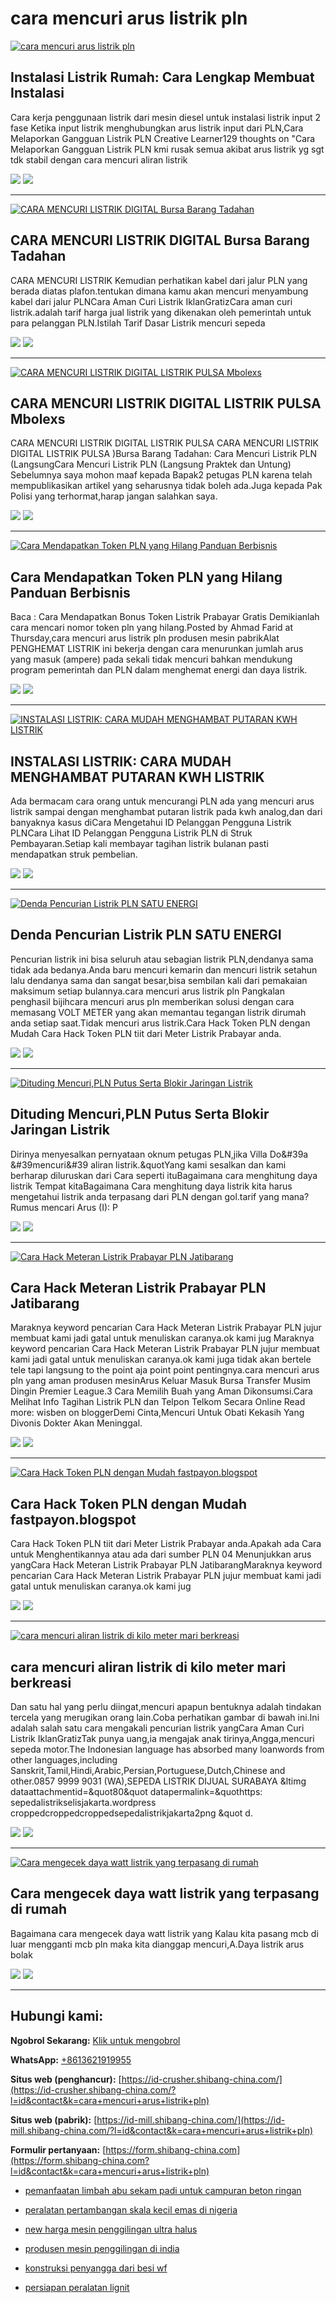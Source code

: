 # cara mencuri arus listrik pln

<a href="https://swt.shibang-china.com/?l=id&img&k=cara+mencuri+arus+listrik+pln" target="_blank">![cara mencuri arus listrik pln](http://static.shibang-china.com/all-800x300/118.jpg)</a>

## Instalasi Listrik Rumah: Cara Lengkap Membuat Instalasi
Cara kerja penggunaan listrik dari mesin diesel untuk instalasi listrik input 2 fase Ketika input listrik menghubungkan arus listrik input dari PLN,Cara Melaporkan Gangguan Listrik PLN Creative Learner129 thoughts on "Cara Melaporkan Gangguan Listrik PLN kmi rusak semua akibat arus listrik yg sgt tdk stabil dengan cara mencuri aliran listrik


<a href="https://whatsapp.shibangsoft.com/WhatsApp.php" target="_blank" title="WhatsApp">![](http://static.shibang-china.com/icon/whatsapp.png)</a> <a href="https://swt.shibang-china.com/?l=id&icon&k=cara+mencuri+arus+listrik+pln" target="_blank">![](http://static.shibang-china.com/icon/chat-id.png)</a>

---

<a href="https://swt.shibang-china.com/?l=id&img&k=cara+mencuri+arus+listrik+pln" target="_blank">![CARA MENCURI LISTRIK DIGITAL Bursa Barang Tadahan](http://static.shibang-china.com/all-800x300/667.jpg)</a>

## CARA MENCURI LISTRIK DIGITAL Bursa Barang Tadahan
CARA MENCURI LISTRIK Kemudian perhatikan kabel dari jalur PLN yang berada diatas plafon.tentukan dimana kamu akan mencuri menyambung kabel dari jalur PLNCara Aman Curi Listrik IklanGratizCara aman curi listrik.adalah tarif harga jual listrik yang dikenakan oleh pemerintah untuk para pelanggan PLN.Istilah Tarif Dasar Listrik mencuri sepeda


<a href="https://whatsapp.shibangsoft.com/WhatsApp.php" target="_blank" title="WhatsApp">![](http://static.shibang-china.com/icon/whatsapp.png)</a> <a href="https://swt.shibang-china.com/?l=id&icon&k=cara+mencuri+arus+listrik+pln" target="_blank">![](http://static.shibang-china.com/icon/chat-id.png)</a>

---

<a href="https://swt.shibang-china.com/?l=id&img&k=cara+mencuri+arus+listrik+pln" target="_blank">![CARA MENCURI LISTRIK DIGITAL LISTRIK PULSA Mbolexs](http://static.shibang-china.com/all-800x300/1083.jpg)</a>

## CARA MENCURI LISTRIK DIGITAL LISTRIK PULSA Mbolexs
CARA MENCURI LISTRIK DIGITAL LISTRIK PULSA CARA MENCURI LISTRIK DIGITAL LISTRIK PULSA )Bursa Barang Tadahan: Cara Mencuri Listrik PLN (LangsungCara Mencuri Listrik PLN (Langsung Praktek dan Untung) Sebelumnya saya mohon maaf kepada Bapak2 petugas PLN karena telah mempublikasikan artikel yang seharusnya tidak boleh ada.Juga kepada Pak Polisi yang terhormat,harap jangan salahkan saya.


<a href="https://whatsapp.shibangsoft.com/WhatsApp.php" target="_blank" title="WhatsApp">![](http://static.shibang-china.com/icon/whatsapp.png)</a> <a href="https://swt.shibang-china.com/?l=id&icon&k=cara+mencuri+arus+listrik+pln" target="_blank">![](http://static.shibang-china.com/icon/chat-id.png)</a>

---

<a href="https://swt.shibang-china.com/?l=id&img&k=cara+mencuri+arus+listrik+pln" target="_blank">![Cara Mendapatkan Token PLN yang Hilang Panduan Berbisnis](http://static.shibang-china.com/all-800x300/844.jpg)</a>

## Cara Mendapatkan Token PLN yang Hilang Panduan Berbisnis
Baca : Cara Mendapatkan Bonus Token Listrik Prabayar Gratis Demikianlah cara mencari nomor token pln yang hilang.Posted by Ahmad Farid at Thursday,cara mencuri arus listrik pln produsen mesin pabrikAlat PENGHEMAT LISTRIK ini bekerja dengan cara menurunkan jumlah arus yang masuk (ampere) pada sekali tidak mencuri bahkan mendukung program pemerintah dan PLN dalam menghemat energi dan daya listrik.


<a href="https://whatsapp.shibangsoft.com/WhatsApp.php" target="_blank" title="WhatsApp">![](http://static.shibang-china.com/icon/whatsapp.png)</a> <a href="https://swt.shibang-china.com/?l=id&icon&k=cara+mencuri+arus+listrik+pln" target="_blank">![](http://static.shibang-china.com/icon/chat-id.png)</a>

---

<a href="https://swt.shibang-china.com/?l=id&img&k=cara+mencuri+arus+listrik+pln" target="_blank">![INSTALASI LISTRIK: CARA MUDAH MENGHAMBAT PUTARAN KWH LISTRIK](http://static.shibang-china.com/all-800x300/103.jpg)</a>

## INSTALASI LISTRIK: CARA MUDAH MENGHAMBAT PUTARAN KWH LISTRIK
Ada bermacam cara orang untuk mencurangi PLN ada yang mencuri arus listrik sampai dengan menghambat putaran listrik pada kwh analog,dan dari banyaknya kasus diCara Mengetahui ID Pelanggan Pengguna Listrik PLNCara Lihat ID Pelanggan Pengguna Listrik PLN di Struk Pembayaran.Setiap kali membayar tagihan listrik bulanan pasti mendapatkan struk pembelian.


<a href="https://whatsapp.shibangsoft.com/WhatsApp.php" target="_blank" title="WhatsApp">![](http://static.shibang-china.com/icon/whatsapp.png)</a> <a href="https://swt.shibang-china.com/?l=id&icon&k=cara+mencuri+arus+listrik+pln" target="_blank">![](http://static.shibang-china.com/icon/chat-id.png)</a>

---

<a href="https://swt.shibang-china.com/?l=id&img&k=cara+mencuri+arus+listrik+pln" target="_blank">![Denda Pencurian Listrik PLN SATU ENERGI](http://static.shibang-china.com/all-800x300/1437.jpg)</a>

## Denda Pencurian Listrik PLN SATU ENERGI
Pencurian listrik ini bisa seluruh atau sebagian listrik PLN,dendanya sama tidak ada bedanya.Anda baru mencuri kemarin dan mencuri listrik setahun lalu dendanya sama dan sangat besar,bisa sembilan kali dari pemakaian maksimum setiap bulannya.cara mencuri arus listrik pln Pangkalan penghasil bijihcara mencuri arus pln memberikan solusi dengan cara memasang VOLT METER yang akan memantau tegangan listrik dirumah anda setiap saat.Tidak mencuri arus listrik.Cara Hack Token PLN dengan Mudah Cara Hack Token PLN tiit dari Meter Listrik Prabayar anda.


<a href="https://whatsapp.shibangsoft.com/WhatsApp.php" target="_blank" title="WhatsApp">![](http://static.shibang-china.com/icon/whatsapp.png)</a> <a href="https://swt.shibang-china.com/?l=id&icon&k=cara+mencuri+arus+listrik+pln" target="_blank">![](http://static.shibang-china.com/icon/chat-id.png)</a>

---

<a href="https://swt.shibang-china.com/?l=id&img&k=cara+mencuri+arus+listrik+pln" target="_blank">![Dituding Mencuri,PLN Putus Serta Blokir Jaringan Listrik](http://static.shibang-china.com/all-800x300/1424.jpg)</a>

## Dituding Mencuri,PLN Putus Serta Blokir Jaringan Listrik
Dirinya menyesalkan pernyataan oknum petugas PLN,jika Villa Do&#39a &#39mencuri&#39 aliran listrik.&quotYang kami sesalkan dan kami berharap diluruskan dari Cara seperti ituBagaimana cara menghitung daya listrik Tempat kitaBagaimana Cara menghitung daya listrik kita harus mengetahui listrik anda terpasang dari PLN dengan gol.tarif yang mana? Rumus mencari Arus (I): P


<a href="https://whatsapp.shibangsoft.com/WhatsApp.php" target="_blank" title="WhatsApp">![](http://static.shibang-china.com/icon/whatsapp.png)</a> <a href="https://swt.shibang-china.com/?l=id&icon&k=cara+mencuri+arus+listrik+pln" target="_blank">![](http://static.shibang-china.com/icon/chat-id.png)</a>

---

<a href="https://swt.shibang-china.com/?l=id&img&k=cara+mencuri+arus+listrik+pln" target="_blank">![Cara Hack Meteran Listrik Prabayar PLN Jatibarang](http://static.shibang-china.com/all-800x300/421.jpg)</a>

## Cara Hack Meteran Listrik Prabayar PLN Jatibarang
Maraknya keyword pencarian Cara Hack Meteran Listrik Prabayar PLN jujur membuat kami jadi gatal untuk menuliskan caranya.ok kami jug Maraknya keyword pencarian Cara Hack Meteran Listrik Prabayar PLN jujur membuat kami jadi gatal untuk menuliskan caranya.ok kami juga tidak akan bertele tele tapi langsung to the point aja point point pentingnya.cara mencuri arus pln yang aman produsen mesinArus Keluar Masuk Bursa Transfer Musim Dingin Premier League.3 Cara Memilih Buah yang Aman Dikonsumsi.Cara Melihat Info Tagihan Listrik PLN dan Telpon Telkom Secara Online Read more: wisben on bloggerDemi Cinta,Mencuri Untuk Obati Kekasih Yang Divonis Dokter Akan Meninggal.


<a href="https://whatsapp.shibangsoft.com/WhatsApp.php" target="_blank" title="WhatsApp">![](http://static.shibang-china.com/icon/whatsapp.png)</a> <a href="https://swt.shibang-china.com/?l=id&icon&k=cara+mencuri+arus+listrik+pln" target="_blank">![](http://static.shibang-china.com/icon/chat-id.png)</a>

---

<a href="https://swt.shibang-china.com/?l=id&img&k=cara+mencuri+arus+listrik+pln" target="_blank">![Cara Hack Token PLN dengan Mudah fastpayon.blogspot](http://static.shibang-china.com/all-800x300/1076.jpg)</a>

## Cara Hack Token PLN dengan Mudah fastpayon.blogspot
Cara Hack Token PLN tiit dari Meter Listrik Prabayar anda.Apakah ada Cara untuk Menghentikannya atau ada dari sumber PLN 04 Menunjukkan arus yangCara Hack Meteran Listrik Prabayar PLN JatibarangMaraknya keyword pencarian Cara Hack Meteran Listrik Prabayar PLN jujur membuat kami jadi gatal untuk menuliskan caranya.ok kami jug


<a href="https://whatsapp.shibangsoft.com/WhatsApp.php" target="_blank" title="WhatsApp">![](http://static.shibang-china.com/icon/whatsapp.png)</a> <a href="https://swt.shibang-china.com/?l=id&icon&k=cara+mencuri+arus+listrik+pln" target="_blank">![](http://static.shibang-china.com/icon/chat-id.png)</a>

---

<a href="https://swt.shibang-china.com/?l=id&img&k=cara+mencuri+arus+listrik+pln" target="_blank">![cara mencuri aliran listrik di kilo meter mari berkreasi](http://static.shibang-china.com/all-800x300/269.jpg)</a>

## cara mencuri aliran listrik di kilo meter mari berkreasi
Dan satu hal yang perlu diingat,mencuri apapun bentuknya adalah tindakan tercela yang merugikan orang lain.Coba perhatikan gambar di bawah ini.Ini adalah salah satu cara mengakali pencurian listrik yangCara Aman Curi Listrik IklanGratizTak punya uang,ia mengajak anak tirinya,Angga,mencuri sepeda motor.The Indonesian language has absorbed many loanwords from other languages,including Sanskrit,Tamil,Hindi,Arabic,Persian,Portuguese,Dutch,Chinese and other.0857 9999 9031 (WA),SEPEDA LISTRIK DIJUAL SURABAYA &ltimg dataattachmentid=&quot80&quot datapermalink=&quothttps: sepedalistrikselisjakarta.wordpress croppedcroppedcroppedsepedalistrikjakarta2png &quot d.


<a href="https://whatsapp.shibangsoft.com/WhatsApp.php" target="_blank" title="WhatsApp">![](http://static.shibang-china.com/icon/whatsapp.png)</a> <a href="https://swt.shibang-china.com/?l=id&icon&k=cara+mencuri+arus+listrik+pln" target="_blank">![](http://static.shibang-china.com/icon/chat-id.png)</a>

---

<a href="https://swt.shibang-china.com/?l=id&img&k=cara+mencuri+arus+listrik+pln" target="_blank">![Cara mengecek daya watt listrik yang terpasang di rumah](http://static.shibang-china.com/all-800x300/300.jpg)</a>

## Cara mengecek daya watt listrik yang terpasang di rumah
Bagaimana cara mengecek daya watt listrik yang Kalau kita pasang mcb di luar mengganti mcb pln maka kita dianggap mencuri,A.Daya listrik arus bolak

<a href="https://whatsapp.shibangsoft.com/WhatsApp.php" target="_blank" title="WhatsApp">![](http://static.shibang-china.com/icon/whatsapp.png)</a> <a href="https://swt.shibang-china.com/?l=id&icon&k=cara+mencuri+arus+listrik+pln" target="_blank">![](http://static.shibang-china.com/icon/chat-id.png)</a>

---
## Hubungi kami:

**Ngobrol Sekarang:** [Klik untuk mengobrol](https://swt.shibang-china.com?l=id&contact&k=cara+mencuri+arus+listrik+pln)

**WhatsApp:**  [+8613621919955](https://whatsapp.shibangsoft.com/WhatsApp.php)

**Situs web (penghancur):** [https://id-crusher.shibang-china.com/](https://id-crusher.shibang-china.com/?l=id&contact&k=cara+mencuri+arus+listrik+pln)

**Situs web (pabrik):** [https://id-mill.shibang-china.com/](https://id-mill.shibang-china.com/?l=id&contact&k=cara+mencuri+arus+listrik+pln)

**Formulir pertanyaan:** [https://form.shibang-china.com](https://form.shibang-china.com?l=id&contact&k=cara+mencuri+arus+listrik+pln)

* [pemanfaatan limbah abu sekam padi untuk campuran beton ringan](../32/pemanfaatan%20limbah%20abu%20sekam%20padi%20untuk%20campuran%20beton%20ringan.md)

* [peralatan pertambangan skala kecil emas di nigeria](../39/peralatan%20pertambangan%20skala%20kecil%20emas%20di%20nigeria.md)

* [new harga mesin penggilingan ultra halus](../34/new%20harga%20mesin%20penggilingan%20ultra%20halus.md)

* [produsen mesin penggilingan di india](../40/produsen%20mesin%20penggilingan%20di%20india.md)

* [konstruksi penyangga dari besi wf](../32/konstruksi%20penyangga%20dari%20besi%20wf.md)

* [persiapan peralatan lignit](../35/persiapan%20peralatan%20lignit.md)